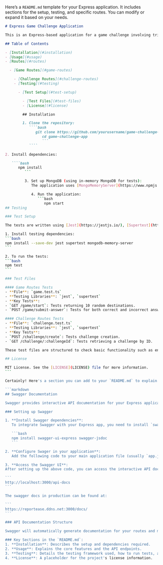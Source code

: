 Here’s a `README.md` template for your Express application. It includes sections for the setup, testing, and specific routes. You can modify or expand it based on your needs.

````markdown
# Express Game Challenge Application

This is an Express-based application for a game challenge involving trivia about various destinations around the world. It includes functionality for retrieving random destinations, submitting answers, and creating user challenges with scores.

## Table of Contents

- [Installation](#installation)
- [Usage](#usage)
- [Routes](#routes)

  - [Game Routes](#game-routes)

    - [Challenge Routes](#challenge-routes)
    - [Testing](#testing)

      - [Test Setup](#test-setup)

        - [Test Files](#test-files)
        - [License](#license)

        ## Installation

        1. Clone the repository:
           ````bash
              git clone https://github.com/yourusername/game-challenge-app.git
                 cd game-challenge-app
                 ```
           ````

2. Install dependencies:

   ````bash
      npm install
         ```

         3. Set up MongoDB (using in-memory MongoDB for tests):
            The application uses [MongoMemoryServer](https://www.npmjs.com/package/mongodb-memory-server) for running tests with an in-memory database.

            4. Run the application:
               ```bash
                  npm start
## Testing

### Test Setup

The tests are written using [Jest](https://jestjs.io/), [Supertest](https://github.com/visionmedia/supertest), and [MongoMemoryServer](https://www.npmjs.com/package/mongodb-memory-server) to run MongoDB in-memory for testing purposes.

1. Install testing dependencies:
```bash
npm install --save-dev jest supertest mongodb-memory-server
```

2. To run the tests:
```bash
npm test
```

### Test Files

#### Game Routes Tests
- **File**: `game.test.ts`
- **Testing Libraries**: `jest`, `supertest`
- **Key Tests**:
- `GET /game/start`: Tests returning 10 random destinations.
- `POST /game/submit-answer`: Tests for both correct and incorrect answers.

#### Challenge Routes Tests
- **File**: `challenge.test.ts`
- **Testing Libraries**: `jest`, `supertest`
- **Key Tests**:
- `POST /challenge/create`: Tests challenge creation.
- `GET /challenge/:challengeId`: Tests retrieving a challenge by ID.

These test files are structured to check basic functionality such as ensuring correct answers, handling invalid requests, and simulating server errors.

## License

MIT License. See the [LICENSE](LICENSE) file for more information.
```

Certainly! Here's a section you can add to your `README.md` to explain the Swagger setup and usage in your project:

```markdown
## Swagger Documentation

Swagger provides interactive API documentation for your Express application. It allows you to explore and test API endpoints directly from the browser.

### Setting up Swagger

1. **Install Swagger dependencies**:
   To integrate Swagger with your Express app, you need to install `swagger-ui-express` and `swagger-jsdoc`.

   ```bash
   npm install swagger-ui-express swagger-jsdoc
   ```

2. **Configure Swager in your application**:
   Add the following code to your main application file (usually `app.js` or `server.js`).

3. **Access the Swagger UI**:
After setting up the above code, you can access the interactive API documentation at the following URL in your browser:

```
http://localhost:3000/api-docs
```

The swagger docs in production can be found at:

```
https://reportease.ddns.net:3000/docs/
```

### API Documentation Structure

Swagger will automatically generate documentation for your routes and models based on JSDoc comments in your code. Each API endpoint should include comments to describe the request and response format.

### Key Sections in the `README.md`:
1. **Installation**: Describes the setup and dependencies required.
2. **Usage**: Explains the core features and the API endpoints.
3. **Testing**: Details the testing framework used, how to run tests, and includes an example of the test files.
4. **License**: A placeholder for the project's license information.
````
````
